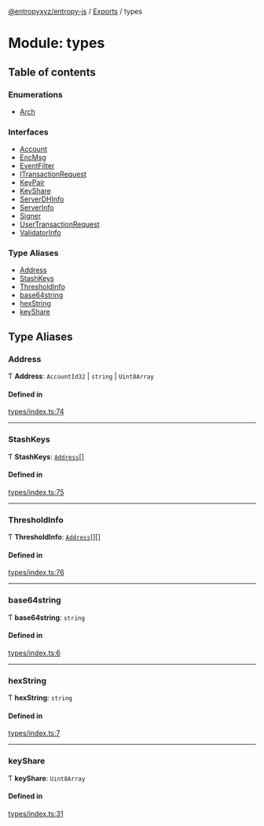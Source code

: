 [@entropyxyz/entropy-js](../README.md) / [Exports](../modules.md) / types

# Module: types

## Table of contents

### Enumerations

- [Arch](../enums/types.Arch.md)

### Interfaces

- [Account](../interfaces/types.Account.md)
- [EncMsg](../interfaces/types.EncMsg.md)
- [EventFilter](../interfaces/types.EventFilter.md)
- [ITransactionRequest](../interfaces/types.ITransactionRequest.md)
- [KeyPair](../interfaces/types.KeyPair.md)
- [KeyShare](../interfaces/types.KeyShare.md)
- [ServerDHInfo](../interfaces/types.ServerDHInfo.md)
- [ServerInfo](../interfaces/types.ServerInfo.md)
- [Signer](../interfaces/types.Signer.md)
- [UserTransactionRequest](../interfaces/types.UserTransactionRequest.md)
- [ValidatorInfo](../interfaces/types.ValidatorInfo.md)

### Type Aliases

- [Address](types.md#address)
- [StashKeys](types.md#stashkeys)
- [ThresholdInfo](types.md#thresholdinfo)
- [base64string](types.md#base64string)
- [hexString](types.md#hexstring)
- [keyShare](types.md#keyshare)

## Type Aliases

### Address

Ƭ **Address**: `AccountId32` \| `string` \| `Uint8Array`

#### Defined in

[types/index.ts:74](https://github.com/entropyxyz/entropy-js/blob/a7aaa0c/src/types/index.ts#L74)

___

### StashKeys

Ƭ **StashKeys**: [`Address`](types.md#address)[]

#### Defined in

[types/index.ts:75](https://github.com/entropyxyz/entropy-js/blob/a7aaa0c/src/types/index.ts#L75)

___

### ThresholdInfo

Ƭ **ThresholdInfo**: [`Address`](types.md#address)[][]

#### Defined in

[types/index.ts:76](https://github.com/entropyxyz/entropy-js/blob/a7aaa0c/src/types/index.ts#L76)

___

### base64string

Ƭ **base64string**: `string`

#### Defined in

[types/index.ts:6](https://github.com/entropyxyz/entropy-js/blob/a7aaa0c/src/types/index.ts#L6)

___

### hexString

Ƭ **hexString**: `string`

#### Defined in

[types/index.ts:7](https://github.com/entropyxyz/entropy-js/blob/a7aaa0c/src/types/index.ts#L7)

___

### keyShare

Ƭ **keyShare**: `Uint8Array`

#### Defined in

[types/index.ts:31](https://github.com/entropyxyz/entropy-js/blob/a7aaa0c/src/types/index.ts#L31)
